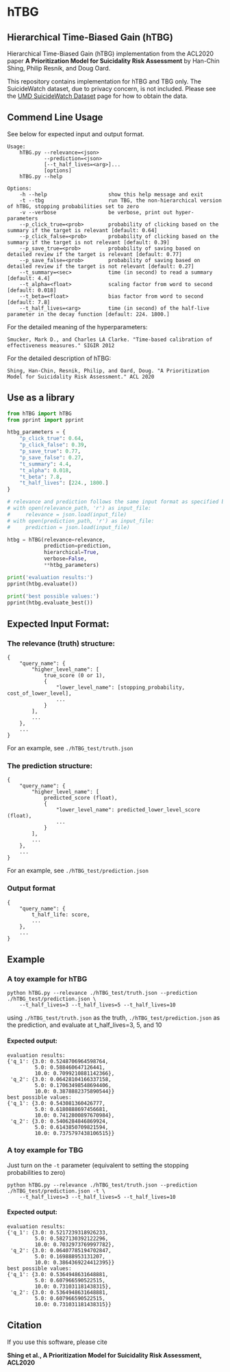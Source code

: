 # hTBG

## Hierarchical Time-Biased Gain (hTBG)

Hierarchical Time-Biased Gain (hTBG) implementation from the ACL2020 paper **A Prioritization Model for Suicidality Risk Assessment** by Han-Chin Shing, Philip Resnik, and Doug Oard.

This repository contains implementation for hTBG and TBG only. The SuicideWatch dataset, due to privacy concern, is not included. Please see the [UMD SuicideWatch Dataset](http://legacydirs.umiacs.umd.edu/~resnik/umd_reddit_suicidality_dataset.html) page for how to obtain the data.

## Commend Line Usage

See below for expected input and output format.

```
Usage:
    hTBG.py --relevance=<json>
            --prediction=<json>
            [--t_half_lives=<arg>]...
            [options]
    hTBG.py --help

Options:
    -h --help                    show this help message and exit
    -t --tbg                     run TBG, the non-hierarchical version of hTBG, stopping probabilities set to zero
    -v --verbose                 be verbose, print out hyper-parameters
    --p_click_true=<prob>        probability of clicking based on the summary if the target is relevant [default: 0.64]
    --p_click_false=<prob>       probability of clicking based on the summary if the target is not relevant [default: 0.39]
    --p_save_true=<prob>         probability of saving based on detailed review if the target is relevant [default: 0.77]
    --p_save_false=<prob>        probability of saving based on detailed review if the target is not relevant [default: 0.27]
    --t_summary=<sec>            time (in second) to read a summary [default: 4.4]
    --t_alpha=<float>            scaling factor from word to second [default: 0.018]
    --t_beta=<float>             bias factor from word to second [default: 7.8]
    --t_half_lives=<arg>         time (in second) of the half-live parameter in the decay function [default: 224. 1800.]
```

For the detailed meaning of the hyperparameters:

`Smucker, Mark D., and Charles LA Clarke. "Time-based calibration of effectiveness measures." SIGIR 2012`

For the detailed description of hTBG:

`Shing, Han-Chin, Resnik, Philip, and Oard, Doug. "A Prioritization Model for Suicidality Risk Assessment." ACL 2020`

## Use as a library

```python
from hTBG import hTBG
from pprint import pprint

htbg_parameters = {
    "p_click_true": 0.64,
    "p_click_false": 0.39,
    "p_save_true": 0.77,
    "p_save_false": 0.27,
    "t_summary": 4.4,
    "t_alpha": 0.018,
    "t_beta": 7.8,
    "t_half_lives": [224., 1800.]
}

# relevance and prediction follows the same input format as specified below.
# with open(relevance_path, 'r') as input_file:
#     relevance = json.load(input_file)
# with open(prediction_path, 'r') as input_file:
#     prediction = json.load(input_file)

htbg = hTBG(relevance=relevance,
            prediction=prediction,
            hierarchical=True,
            verbose=False,
            **htbg_parameters)

print('evaluation results:')
pprint(htbg.evaluate())

print('best possible values:')
pprint(htbg.evaluate_best())
```

## Expected Input Format:

### The relevance (truth) structure:

```
{
    "query_name": {
        "higher_level_name": [
            true_score (0 or 1),
            {
                "lower_level_name": [stopping_probability, cost_of_lower_level],
                ...
            }
        ],
        ...
    },
    ...
}
```

For an example, see `./hTBG_test/truth.json`

### The prediction structure:

```
{
    "query_name": {
        "higher_level_name": [
            predicted_score (float),
            {
                "lower_level_name": predicted_lower_level_score (float),
                ...
            }
        ],
        ...
    },
    ...
}
```

For an example, see `./hTBG_test/prediction.json`

### Output format

```
{
    "query_name": {
        t_half_life: score,
        ...
    },
    ...
}
```

## Example

### A toy example for hTBG

```
python hTBG.py --relevance ./hTBG_test/truth.json --prediction ./hTBG_test/prediction.json \
    --t_half_lives=3 --t_half_lives=5 --t_half_lives=10
```

using `./hTBG_test/truth.json` as the truth, `./hTBG_test/prediction.json` as the prediction, and evaluate at t_half_lives=3, 5, and 10

#### Expected output:

```
evaluation results:
{'q_1': {3.0: 0.5248706964598764,
         5.0: 0.588460647126441,
         10.0: 0.7099210881142366},
 'q_2': {3.0: 0.06428104166337158,
         5.0: 0.17063498548694406,
         10.0: 0.3878882375890544}}
best possible values:
{'q_1': {3.0: 0.543081360426777,
         5.0: 0.6180888697456681,
         10.0: 0.7412800897670984},
 'q_2': {3.0: 0.5406284846869924,
         5.0: 0.6143850709821594,
         10.0: 0.7375797438106515}}
```

### A toy example for TBG

Just turn on the `-t` parameter (equivalent to setting the stopping probabilities to zero)

```
python hTBG.py --relevance ./hTBG_test/truth.json --prediction ./hTBG_test/prediction.json -t \
    --t_half_lives=3 --t_half_lives=5 --t_half_lives=10
```

#### Expected output:

```
evaluation results:
{'q_1': {3.0: 0.5217239318926233,
         5.0: 0.5827130392122296,
         10.0: 0.7032973769997782},
 'q_2': {3.0: 0.06407785194702847,
         5.0: 0.169888953131207,
         10.0: 0.3864369224412395}}
best possible values:
{'q_1': {3.0: 0.5364948631648881,
         5.0: 0.607966590522515,
         10.0: 0.731031181438315},
 'q_2': {3.0: 0.5364948631648881,
         5.0: 0.607966590522515,
         10.0: 0.731031181438315}}
```

## Citation

If you use this software, please cite

**Shing et al., A Prioritization Model for Suicidality Risk Assessment, ACL2020**
